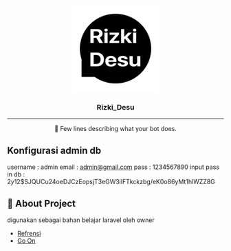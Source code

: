 <p align="center">
  <a href="" rel="noopener">
 <img width=200px height=200px src="https://github.com/RizkiDesu/rizki121212/blob/main/pic/logo.png?raw=true" alt="Bot logo"></a>
</p>

<h3 align="center">Rizki_Desu</h3>

<div align="center">

<!-- [![Status](https://img.shields.io/badge/status-active-success.svg)]()
[![Platform](https://img.shields.io/badge/platform-reddit-orange.svg)](https://www.reddit.com/user/Wordbook_Bot)
[![GitHub Issues](https://img.shields.io/github/issues/kylelobo/The-Documentation-Compendium.svg)](https://github.com/kylelobo/The-Documentation-Compendium/issues)
[![GitHub Pull Requests](https://img.shields.io/github/issues-pr/kylelobo/The-Documentation-Compendium.svg)](https://github.com/kylelobo/The-Documentation-Compendium/pulls)
[![License](https://img.shields.io/badge/license-MIT-blue.svg)](/LICENSE) -->

</div>

---

<p align="center"> 🤖 Few lines describing what your bot does.
    <br> 
</p>

## Konfigurasi admin db
username : admin
email : admin@gmail.com
pass : 1234567890
input pass in db : $2y$12$SJQUCu24oeDJCzEopsjT3eGW3ilFTkckzbg/eK0o86yMt1hlWZZ8G

## 📝 About Project

digunakan sebagai bahan belajar laravel oleh owner

- [Refrensi ](https://youtube.com/playlist?list=PLoBGtBK7uqyUIUVGD_cOAmVCprfn5LMJ2&si=WTOGRyJLruKw2qLt)
- [Go On ](https://www.youtube.com/watch?v=XEki0eylAyI&list=PLoBGtBK7uqyUIUVGD_cOAmVCprfn5LMJ2&index=27
)

